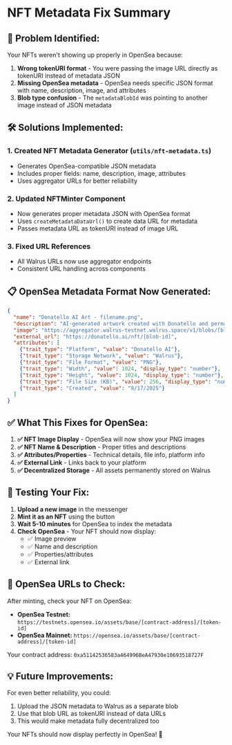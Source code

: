 # NFT Metadata Fix Summary

## 🔧 **Problem Identified:**

Your NFTs weren't showing up properly in OpenSea because:

1. **Wrong tokenURI format** - You were passing the image URL directly as tokenURI instead of metadata JSON
2. **Missing OpenSea metadata** - OpenSea needs specific JSON format with name, description, image, and attributes
3. **Blob type confusion** - The `metadataBlobId` was pointing to another image instead of JSON metadata

## 🛠️ **Solutions Implemented:**

### **1. Created NFT Metadata Generator (`utils/nft-metadata.ts`)**
- Generates OpenSea-compatible JSON metadata
- Includes proper fields: name, description, image, attributes
- Uses aggregator URLs for better reliability

### **2. Updated NFTMinter Component**
- Now generates proper metadata JSON with OpenSea format
- Uses `createMetadataDataUrl()` to create data URL for metadata
- Passes metadata URL as tokenURI instead of image URL

### **3. Fixed URL References** 
- All Walrus URLs now use aggregator endpoints
- Consistent URL handling across components

## 📋 **OpenSea Metadata Format Now Generated:**

```json
{
  "name": "Donatello AI Art - filename.png",
  "description": "AI-generated artwork created with Donatello and permanently stored on Walrus decentralized storage.",
  "image": "https://aggregator.walrus-testnet.walrus.space/v1/blobs/[blob-id]",
  "external_url": "https://donatello.ai/nft/[blob-id]",
  "attributes": [
    {"trait_type": "Platform", "value": "Donatello AI"},
    {"trait_type": "Storage Network", "value": "Walrus"},
    {"trait_type": "File Format", "value": "PNG"},
    {"trait_type": "Width", "value": 1024, "display_type": "number"},
    {"trait_type": "Height", "value": 1024, "display_type": "number"},
    {"trait_type": "File Size (KB)", "value": 256, "display_type": "number"},
    {"trait_type": "Created", "value": "8/17/2025"}
  ]
}
```

## ✅ **What This Fixes for OpenSea:**

1. **✅ NFT Image Display** - OpenSea will now show your PNG images
2. **✅ NFT Name & Description** - Proper titles and descriptions
3. **✅ Attributes/Properties** - Technical details, file info, platform info
4. **✅ External Link** - Links back to your platform
5. **✅ Decentralized Storage** - All assets permanently stored on Walrus

## 🚀 **Testing Your Fix:**

1. **Upload a new image** in the messenger
2. **Mint it as an NFT** using the button
3. **Wait 5-10 minutes** for OpenSea to index the metadata
4. **Check OpenSea** - Your NFT should now display:
   - ✅ Image preview
   - ✅ Name and description  
   - ✅ Properties/attributes
   - ✅ External link

## 🔗 **OpenSea URLs to Check:**

After minting, check your NFT on OpenSea:
- **OpenSea Testnet:** `https://testnets.opensea.io/assets/base/[contract-address]/[token-id]`
- **OpenSea Mainnet:** `https://opensea.io/assets/base/[contract-address]/[token-id]`

Your contract address: `0xa51142536583a464996BeA47930e10693518727F`

## 💡 **Future Improvements:**

For even better reliability, you could:
1. Upload the JSON metadata to Walrus as a separate blob
2. Use that blob URL as tokenURI instead of data URLs
3. This would make metadata fully decentralized too

Your NFTs should now display perfectly in OpenSea! 🎉
